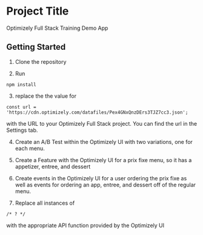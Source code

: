 # Project Title

Optimizely Full Stack Training Demo App

## Getting Started

1. Clone the repository

2. Run

```
npm install
```
3. replace the the value for

```
const url = 'https://cdn.optimizely.com/datafiles/Pex4GNxQnzDErs3TJZ7cc3.json';
```

with the URL to your Optimizely Full Stack project. You can find the url in the Settings tab.

4. Create an A/B Test within the Optimizely UI with two variations, one for each menu.

5. Create a Feature with the Optimizely UI for a prix fixe menu, so it has a appetizer, entree, and dessert

6. Create events in the Optimizely UI for a user ordering the prix fixe as well as events for ordering an app, entree, and dessert off of the regular menu.

7. Replace all instances of

```
/* ? */
```

with the appropriate API function provided by the Optimizely UI
